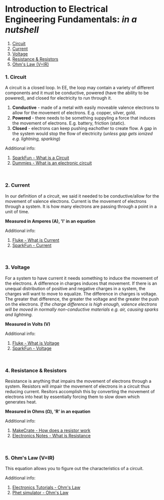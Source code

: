 # Introduction to Electrical Engineering Fundamentals: *in a nutshell*

1. [Circuit](https://github.com/practicaltech/TechFest/blob/master/2021/gathering_2/ee_fundamentals.md#1-circuit)
2. [Current](https://github.com/practicaltech/TechFest/blob/master/2021/gathering_2/ee_fundamentals.md#2-current)
3. [Voltage](https://github.com/practicaltech/TechFest/blob/master/2021/gathering_2/ee_fundamentals.md#3-voltage)
4. [Resistance & Resistors](https://github.com/practicaltech/TechFest/blob/master/2021/gathering_2/ee_fundamentals.md#4-resistance-&-resistors)
5. [Ohm's Law (V=IR)](https://github.com/practicaltech/TechFest/blob/master/2021/gathering_2/ee_fundamentals.md#5-ohms-law-vir)


### 1. Circuit

A circuit is a closed loop. In EE, the loop may contain a variety of different components and it must be conductive, powered (have the ability to be powered), and closed for electricity to run through it.
1. **Conductive** - made of a metal with easily moveable valence electrons to allow for the movement of electrons. E.g. copper, silver, gold.
2. **Powered** - there needs to be something suppyling a force that induces the movement of electrons. E.g. battery, friction (static).
3. **Closed** - electrons can keep pushing eachother to create flow. A gap in the system would stop the flow of electricity (*unless gap gets ionized e.g. lightning, sparking*)

Additional info:
1. [SparkFun - What is a Circuit](https://learn.sparkfun.com/tutorials/what-is-a-circuit/all)
2. [Dummies - What is an electronic circuit](https://www.dummies.com/programming/electronics/components/what-is-an-electronic-circuit/)

<br>

### 2. Current

In our definition of a circuit, we said it needed to be conductive/allow for the movement of valence electrons. Current is the movement of electrons through a system. It is how many electrons are passing through a point in a unit of time.

**Measured in Amperes (A), 'I' in an equation**

Additional info:
1. [Fluke - What is Current](https://www.fluke.com/en-us/learn/blog/electrical/what-is-current)
2. [SparkFun - Current](https://learn.sparkfun.com/tutorials/voltage-current-resistance-and-ohms-law/all#current)

<br>

### 3. Voltage

For a system to have current it needs something to induce the movement of the electrons. A difference in charges induces that movement. If there is an unequal distribution of positive and negative charges in a system, the charges will want to move to equalize. The difference in charges is voltage. The greater that difference, the greater the voltage and the greater the push on the electrons. *If the charge difference is high enough, valence electrons will be moved in normally non-conductive materials e.g. air, causing sparks and lightning.*

**Measured in Volts (V)**

Additional info:
1. [Fluke - What is Voltage](https://www.fluke.com/en-us/learn/blog/electrical/what-is-voltage)
2. [SparkFun - Voltage](https://learn.sparkfun.com/tutorials/voltage-current-resistance-and-ohms-law/all#voltage)

<br>

### 4. Resistance & Resistors

Resistance is anything that impairs the movement of electrons through a system. Resistors will impair the movement of electrons in a circuit thus reducing current. Resitors accomplish this by converting the movement of electrons into heat by essentially forcing them to slow down which generates heat.

**Measured in Ohms (Ω), 'R' in an equation**

Additional info:
1. [MakeCrate - How does a resistor work](https://www.makecrate.club/how-does-a-resistor-work/71178/)
2. [Electronics Notes - What is Resistance](https://www.electronics-notes.com/articles/basic_concepts/resistance/what-is-resistance.php)

<br>

### 5. Ohm's Law (V=IR)

This equation allows you to figure out the characteristics of a circuit.

Additional info:
1. [Electronics Tutorials - Ohm's Law](https://www.electronics-tutorials.ws/dccircuits/dcp_2.html)
2. [Phet simulator - Ohm's Law](https://phet.colorado.edu/sims/html/ohms-law/latest/ohms-law_en.html)
